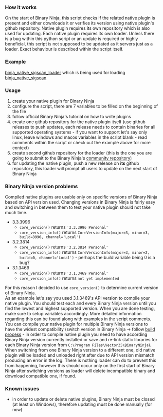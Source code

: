 ### How it works
On the start of Binary Ninja, this script checks if the related native plugin is present and either downloads it or verifies its version using native plugin's github repository. Native plugin requires its own repository which is also used for updating. Each native plugin requires its own loader. Unless there is a bug within this python script or an update is required or highly beneficial, this script is not supposed to be updated as it servers just as a loader. Exact behaviour is described within the script itself.

### Example
[binja_native_sigscan_loader](https://github.com/rikodot/binja_native_sigscan_loader) which is being used for loading [binja_native_sigscan](https://github.com/rikodot/binja_native_sigscan)

### Usage
1. create your native plugin for Binary Ninja
2. configure the script, there are 7 variables to be filled on the beginning of the file
3. follow official Binary Ninja's tutorial on how to write plugins
4. create one github repository for the native plugin itself (use github releases to push updates, each release needs to contain binaries for all supported operating systems - if you want to support let's say only linux, leave windows and macos variables in the script blank - read comments within the script or check out the example above for more context)
5. create second github repository for the loader (this is the one you are going to submit to the Binary Ninja's [community repository](https://github.com/Vector35/community-plugins))
6. for updating the native plugin, push a new release on **its** github repository, this loader will prompt all users to update on the next start of Binary Ninja

### Binary Ninja version problems
Compiled native plugins are usable only on specific versions of Binary Ninja based on API version used. Changing versions in Binary Ninja is fairly easy and switching in between them to test your native plugin should not take much time.<br>
- 3.3.3996
  - `core_version()` returns `'3.3.3996 Personal'`
  - `core_version_info()` returns `CoreVersionInfo(major=3, minor=3, build=3996, channel='Local')`
- 3.2.3814
  - `core_version()` returns `'3.2.3814 Personal'`
  - `core_version_info()` returns `CoreVersionInfo(major=3, minor=2, build=0, channel='Local')` - perhaps the build variable being 0 is a bug?
- 3.1.3469
  - `core_version()` returns `'3.1.3469 Personal'`
  - `core_version_info()` returns `not yet implemented`

For this reason I decided to use `core_version()` to determine current version of Binary Ninja.<br>
As an example let's say you used 3.1.3469's API version to compile your native plugin. You should test each and every Binary Ninja version until you find the lowest and highest supported version. When you are done testing, make sure to setup variables accordingly. More detailed information regarding this can be found along with examples in the script comments.<br>
You can compile your native plugin for multiple Binary Ninja versions to have the widest compatibility (switch version in Binary Ninja -> follow [build process](https://github.com/rikodot/binja_native_sigscan#build-process) - in order to compile native plugin you need to have according Binary Ninja version currently installed or save and re-link static libraries for each Binary Ninja version from `C:\Program Files\Vector35\BinaryNinja`). When switching from one Binary Ninja version to a different one, old native plugin will be loaded and unloaded right after due to API version mismatch producing an error in the log. There is nothing loader can do to prevent this from happening, however this should occur only on the first start of Binary Ninja after switching versions as loader will delete incompatible binary and download compatible one, if found.

### Known issues
- in order to update or delete native plugins, Binary Ninja must be closed (at least on Windows), therefore updating must be done manually (for now)
